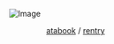 ![Image](https://github.com/user-attachments/assets/7fd5981d-3a8f-4d8f-bd70-7041dfb4e237)

⠀ ⠀ ⠀ ⠀ ⠀[atabook](https://yoruuado.atabook.org) / [rentry](https://rentry.co/stunningfacts)
